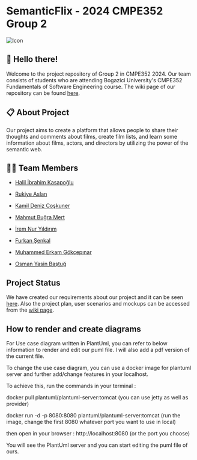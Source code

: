 # SemanticFlix - 2024 CMPE352 Group 2
![Icon](https://github.com/bounswe/bounswe2024group2/assets/36034222/30e12948-b3ba-45fa-bcd1-242041ee5821)

## 👋 Hello there! 

Welcome to the project repository of Group 2 in CMPE352 2024. Our team consists of students who are attending Bogazici University's CMPE352 Fundamentals of Software Engineering course. The wiki page of our repository can be found [here](https://github.com/bounswe/bounswe2024group2/wiki).

## 📋 About Project

Our project aims to create a platform that allows people to share their thoughts and comments about films, create film lists, and learn some information about films, actors, and directors by utilizing the power of the semantic web. 

## 👧👦 Team Members 
- [Halil İbrahim Kasapoğlu](https://github.com/bounswe/bounswe2024group2/wiki/Halil-%C4%B0brahim-Kasapo%C4%9Flu)

- [Rukiye Aslan](https://github.com/bounswe/bounswe2024group2/wiki/Rukiye-Aslan)

- [Kamil Deniz Coşkuner](https://github.com/bounswe/bounswe2024group2/wiki/Kamil-Deniz-Co%C5%9Fkuner)

- [Mahmut Buğra Mert](https://github.com/bounswe/bounswe2024group2/wiki/Mahmut-Bu%C4%9Fra-Mert)

- [İrem Nur Yıldırım](https://github.com/bounswe/bounswe2024group2/wiki/%C4%B0rem-Nur-Y%C4%B1ld%C4%B1r%C4%B1m-,-About)

- [Furkan Şenkal](https://github.com/bounswe/bounswe2024group2/wiki/Furkan-%C5%9Eenkal)

- [Muhammed Erkam Gökcepınar](https://github.com/bounswe/bounswe2024group2/wiki/Muhammed-Erkam-G%C3%B6kcep%C4%B1nar)

- [Osman Yasin Baştuğ](https://github.com/bounswe/bounswe2024group2/wiki/Yasin-Ba%C5%9Ftu%C4%9F)


## Project Status 

We have created our requirements about our project and it can be seen [here](https://github.com/bounswe/bounswe2024group2/wiki/Requirements).
Also the project plan, user scenarios and mockups can be accessed from the [wiki page](https://github.com/bounswe/bounswe2024group2/wiki).

## How to render and create diagrams 

For Use case diagram written in PlantUml, you can refer to below information to render and edit our puml file. I will also add a pdf version of the current file.

To change the use case diagram, you can use a docker image for plantuml server and further add/change features in your localhost.

To achieve this, run the commands in your terminal : 

docker pull plantuml/plantuml-server:tomcat  (you can use jetty as well as provider)

docker run -d -p 8080:8080 plantuml/plantuml-server:tomcat (run the image, change the first 8080 whatever port you want to use in local)

then open in your browser : http://localhost:8080 (or the port you choose)

You will see the PlantUml server and you can start editing the puml file of ours.


